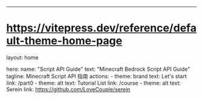 ---
# https://vitepress.dev/reference/default-theme-home-page
layout: home

hero:
  name: "Script API Guide"
  text: "Minecraft Bedrock Script API Guide"
  tagline: Minecraft Script API 指南
  actions:
    - theme: brand
      text: Let's start
      link: /part0
    - theme: alt
      text: Tutorial List
      link: /course
    - theme: alt
      text: Serein
      link: https://github.com/LoveCouple/serein


